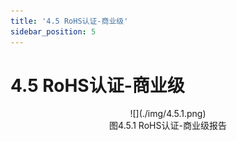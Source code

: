 ```yaml
---
title: '4.5 RoHS认证-商业级'
sidebar_position: 5
---
```



# 4.5 RoHS认证-商业级

<center>
![](./img/4.5.1.png)<br />
图4.5.1 RoHS认证-商业级报告
</center>

